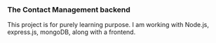 ### The Contact Management backend
This project is for purely learning purpose. I am working with Node.js, express.js, mongoDB, along with a frontend.
